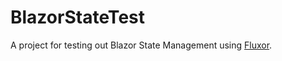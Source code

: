 # BlazorStateTest

A project for testing out Blazor State Management using [Fluxor](https://github.com/mrpmorris/Fluxor).
